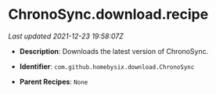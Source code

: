 # ChronoSync.download.recipe

_Last updated 2021-12-23 19:58:07Z_

- **Description**: Downloads the latest version of ChronoSync.

- **Identifier**: `com.github.homebysix.download.ChronoSync`

- **Parent Recipes**: `None`